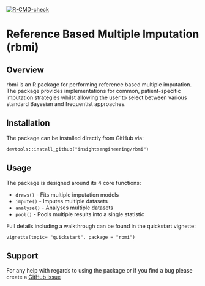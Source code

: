 <!-- badges: start -->
[![R-CMD-check](https://github.com/insightsengineering/rbmi/workflows/R-CMD-check/badge.svg)](https://github.com/insightsengineering/rbmi/actions)
<!-- badges: end -->


# Reference Based Multiple Imputation (rbmi)


## Overview

rbmi is an R package for performing reference based multiple imputation. The package
provides implementations for common, patient-specific imputation strategies whilst allowing the user to 
select between various standard Bayesian and frequentist approaches.

## Installation

The package can be installed directly from GitHub via:

```
devtools::install_github("insightsengineering/rbmi")
```

## Usage

The package is designed around its 4 core functions:

- `draws()` - Fits multiple imputation models
- `impute()` - Imputes multiple datasets
- `analyse()` - Analyses multiple datasets
- `pool()` - Pools multiple results into a single statistic

Full details including a walkthrough can be found in the quickstart vignette:

```
vignette(topic= "quickstart", package = "rbmi")
```

## Support

For any help with regards to using the package or if you find a bug please create a [GitHub issue](https://github.com/insightsengineering/rbmi/issues)
 
